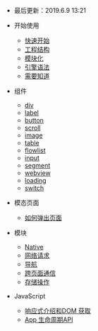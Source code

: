 - 最后更新：2019.6.9 13:21
- 开始使用

  - [快速开始](quickstart.md)
  - [工程结构](create-project.md)
  - [模块化](module.md)
  - [引擎语法](syntax.md)
  - [需要知道](addition.md)
- 组件
  - [div](div.md)
  - [label](label.md)
  - [button](button.md)
  - [scroll](scroll.md)
  - [image](image.md)
  - [table](table.md)
  - [flowlist](flowlist.md)
  - [input](input.md)
  - [segment](segment.md)
  - [webview](webview.md)
  - [loading](loading.md)
  - [switch](switch.md)

- 模态页面
  - [如何弹出页面](modal.md) 

- 模块
  - [Native](jsapi.md)
  - [网络请求](http.md)
  - [导航](nav.md)
  - [跨页面通信](broadcast.md)
  - [存储操作](storage.md)
  

- JavaScript

  - [响应式介绍和DOM 获取](reactive.md)
  - [App 生命周期API](appevent.md)
 


